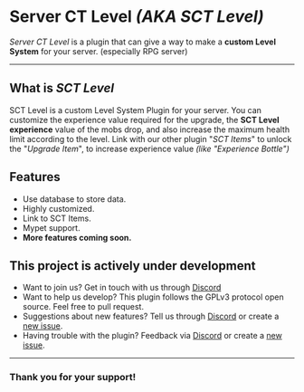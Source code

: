 # Server CT Level *(AKA SCT Level)*
*Server CT Level* is a plugin that can give a way to make a **custom Level System** for your server. (especially RPG server)
* * *
## What is *SCT Level*
SCT Level is a custom Level System Plugin for your server.
You can customize the experience value required for the upgrade, the **SCT Level experience** value of the mobs drop, and also increase the maximum health limit according to the level. Link with our other plugin "*SCT Items*" to unlock the "*Upgrade Item*", to increase experience value *(like "Experience Bottle")*
## Features
- Use database to store data.
- Highly customized.
- Link to SCT Items.
- Mypet support.
- **More features coming soon.**
## This project is actively under development
- Want to join us? Get in touch with us through [Discord](https://discord.gg/Rd7ZKpT)
- Want to help us develop? This plugin follows the GPLv3 protocol open source. Feel free to pull request.
- Suggestions about new features? Tell us through [Discord](https://discord.gg/Rd7ZKpT) or create a [new issue](https://github.com/Server-CT/Level/issues/new).
- Having trouble with the plugin? Feedback via [Discord](https://discord.gg/Rd7ZKpT) or create a [new issue](https://github.com/Server-CT/Level/issues/new).
* * *
### Thank you for your support!
